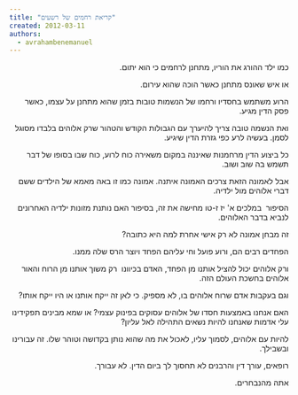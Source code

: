 ```yaml
---
title: "קריאת רחמים של רשעים"
created: 2012-03-11
authors: 
  - avrahambenemanuel
---
```

<div dir="rtl">
כמו ילד ההורג את הוריו, מתחנן לרחמים כי הוא יתום.

או איש שאונס מתחנן כאשר הוכה שהוא עירום.

הרוע משתמש בחסדיו ורחמו של הנשמות טובות בזמן שהוא מתחנן על עצמו, כאשר פסק הדין מגיע.

ואת הנשמה טובה צריך להיערך עם הגבולות הקודש והטהור שרק אלוהים בלבדו מסוגל לסמן. בעשיה לרע כפי גזרת הדין שיגיע.

כל ביצוע הדין מרחמנות שאיננה במקום משאירה כוח לרוע, כוח שבו בסופו של דבר תשמש בה שוב ושוב.

אבל לאמונה הזאת צרכים האמונה איתנה. אמונה כמו זו באה מאמא של הילדים ששם דברי אלוהים מול ילדיה.

הסיפור  במלכים א' יז ז-טו מחישה את זה, בסיפור האם נותנת מזונות ילדיה האחרונים לנביא בדבר האלוהים.

זה מבחן אמונה לא רק אישי אחרת למה היא כתובה?

הפחדים רבים הם, ורוע פועל וחי עליהם הפחד ויוצר הרס שלה ממנו.

ורק אלוהים יכול להציל אותנו מן הפחד, האדם בכיוונו  רק משוך אותנו מן הרוח והאור אלוהים בחשכת העולם הזה.

וגם בעקבות אדם שרוח אלוהים בו, לא מספיק. כי לאן זה ייקח אותנו או היו ייקח אותו?

האם אנחנו באמצעות חסדו של אלוהים עסוקים בפינוק עצמי? או שמא מבינים תפקידינו עלי אדמות שאנחנו להיות נשאים התהילה לאל עליון?

להיות עם אלוהים, לסמוך עליו, לאכול את מה שהוא נותן בקדושה וטוהר שלו. זה עבורינו ובשבילך.

רופאים, עורך דין והרבנים לא תחסוך לך ביום הדין. לא עבורך.

אתה מהנבחרים.
</div>